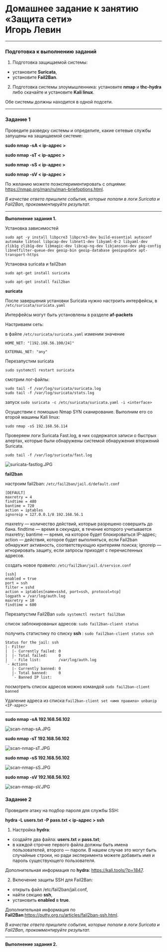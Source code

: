 # Домашнее задание к занятию «Защита сети» <br/> Игорь Левин

------

### Подготовка к выполнению заданий

1. Подготовка защищаемой системы:

- установите **Suricata**,
- установите **Fail2Ban**.

2. Подготовка системы злоумышленника: установите **nmap** и **thc-hydra** либо скачайте и установите **Kali linux**.

Обе системы должны находится в одной подсети.

------

### Задание 1

Проведите разведку системы и определите, какие сетевые службы запущены на защищаемой системе:

**sudo nmap -sA < ip-адрес >**

**sudo nmap -sT < ip-адрес >**

**sudo nmap -sS < ip-адрес >**

**sudo nmap -sV < ip-адрес >**

По желанию можете поэкспериментировать с опциями: https://nmap.org/man/ru/man-briefoptions.html.


*В качестве ответа пришлите события, которые попали в логи Suricata и Fail2Ban, прокомментируйте результат.*

------


**Выполнение задания 1.**

Установка зависимостей
```
sudo apt -y install libpcre3 libpcre3-dev build-essential autoconf automake libtool libpcap-dev libnet1-dev libyaml-0-2 libyaml-dev zlib1g zlib1g-dev libmagic-dev libcap-ng-dev libjansson-dev pkg-config libnetfilter-queue-dev geoip-bin geoip-database geoipupdate apt-transport-https
```

Установка suricata и fail2ban  

```
sudo apt-get install suricata

sudo apt-get install fail2ban

```

**suricata**

После завершения установки Suricata нужно настроить интерфейсы, в `/etc/suricata/suricata.yaml`

Интерфейсы могут быть установлены в разделе **af-packets**

Настриваем сеть: 

в файле `/etc/suricata/suricata.yaml` изменим значение

```
HOME_NET: "[192.168.56.100/24]"

EXTERNAL_NET: "any"

```

Перезапустим suricata
```
sudo systemctl restart suricata
```

смотрим лог-файлы:
```
sudo tail -f /var/log/suricata/suricata.log
sudo tail -f /var/log/suricata/stats.log
```

запуск `sudo suricata -c /etc/suricata/suricata.yaml -i <interface>`

Осуществим с помошью Nmap SYN сканирование. 
Выполним его со второй машины Kali linux:

```
sudo nmap -sS 192.168.56.114 
```

Проверяем логи Suricata Fast.log, в них содержатся записи о быстрых алертах, которые были обнаружены системой обнаружения вторжений Suricata. 

```
sudo tail -f /var/log/suricata/fast.log
```


![suricata-fastlog.JPG](https://github.com/elekpow/netology/blob/main/inform/lesson2/images/suricata-fastlog.JPG)


**fail2ban**

настроим fail2ban: `/etc/fail2ban/jail.d/default.conf`

```
[DEFAULT]
maxretry = 4
findtime = 480
bantime = 720
action = iptables
ignoreip = 127.0.0.1/8 192.168.56.1
```
maxretry — количество действий, которые разрешено совершить до бана.
findtime — время в секундах, в течение которого учитывается maxretry;
bantime — время, на которое будет блокироваться IP-адрес;
action — действия, которое будет выполняться, если Fail2ban обнаружит активность, соответствующую критериям поиска;
ignoreip — игнорировать защиту, если запросы приходят с перечисленных адресов.


создать новое правило: `/etc/fail2ban/jail.d/service.conf`

```
[ssh]
enabled = true
port = ssh
filter = sshd
action = iptables[name=sshd, port=ssh, protocol=tcp]
logpath = /var/log/auth.log
maxretry = 10
findtime = 600
```

Перезапустим Fail2Ban `sudo systemctl restart fail2ban`

список заблокированых адресов: `sudo fail2ban-client status`

получить статистику по списку  **ssh** : `sudo fail2ban-client status ssh `

```
Status for the jail: ssh
|- Filter
|  |- Currently failed: 0
|  |- Total failed:     0
|  `- File list:        /var/log/auth.log
`- Actions
   |- Currently banned: 0
   |- Total banned:     0
   `- Banned IP list:
```

посмотреть список  адресов можно командой `sudo fail2ban-client banned`

Удаление адреса из списка:` fail2ban-client set <имя правила> unbanip <IP-адрес> `

---

**sudo nmap -sA 192.168.56.102**

![scan-nmap-sA.JPG](https://github.com/elekpow/netology/blob/main/inform/lesson3/images/scan-nmap-sA.JPG)

**sudo nmap -sT 192.168.56.102**

![scan-nmap-sT.JPG](https://github.com/elekpow/netology/blob/main/inform/lesson3/images/scan-nmap-sT.JPG)

**sudo nmap -sS 192.168.56.102**

![scan-nmap-sS.JPG](https://github.com/elekpow/netology/blob/main/inform/lesson3/images/scan-nmap-sS.JPG)

**sudo nmap -sV 192.168.56.102**

![scan-nmap-sV.JPG](https://github.com/elekpow/netology/blob/main/inform/lesson3/images/sscan-nmap-sV.JPG)




### Задание 2

Проведите атаку на подбор пароля для службы SSH:

**hydra -L users.txt -P pass.txt < ip-адрес > ssh**

1. Настройка **hydra**: 
 
 - создайте два файла: **users.txt** и **pass.txt**;
 - в каждой строчке первого файла должны быть имена пользователей, второго — пароли. В нашем случае это могут быть случайные строки, но ради эксперимента можете добавить имя и пароль существующего пользователя.

Дополнительная информация по **hydra**: https://kali.tools/?p=1847.

2. Включение защиты SSH для Fail2Ban:

-  открыть файл /etc/fail2ban/jail.conf,
-  найти секцию **ssh**,
-  установить **enabled**  в **true**.

Дополнительная информация по **Fail2Ban**:https://putty.org.ru/articles/fail2ban-ssh.html.



*В качестве ответа пришлите события, которые попали в логи Suricata и Fail2Ban, прокомментируйте результат.*


------

**Выполнение задания 2.**

